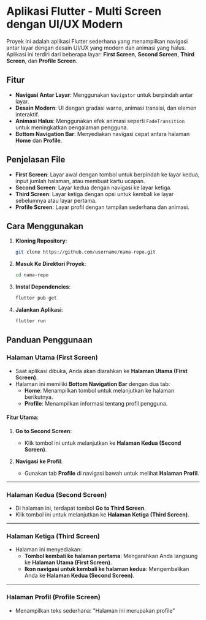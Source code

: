 # Aplikasi Flutter - Multi Screen dengan UI/UX Modern

Proyek ini adalah aplikasi Flutter sederhana yang menampilkan navigasi antar layar dengan desain UI/UX yang modern dan animasi yang halus. Aplikasi ini terdiri dari beberapa layar: **First Screen**, **Second Screen**, **Third Screen**, dan **Profile Screen**.

## Fitur

- **Navigasi Antar Layar**: Menggunakan `Navigator` untuk berpindah antar layar.
- **Desain Modern**: UI dengan gradasi warna, animasi transisi, dan elemen interaktif.
- **Animasi Halus**: Menggunakan efek animasi seperti `FadeTransition` untuk meningkatkan pengalaman pengguna.
- **Bottom Navigation Bar**: Menyediakan navigasi cepat antara halaman **Home** dan **Profile**.

## Penjelasan File
- **First Screen**: Layar awal dengan tombol untuk berpindah ke layar kedua, input jumlah halaman, atau membuat kartu ucapan.
- **Second Screen**: Layar kedua dengan navigasi ke layar ketiga.
- **Third Screen**: Layar ketiga dengan opsi untuk kembali ke layar sebelumnya atau layar pertama.
- **Profile Screen**: Layar profil dengan tampilan sederhana dan animasi.

## Cara Menggunakan

1. **Kloning Repository**:
   ```bash
   git clone https://github.com/username/nama-repo.git

2. **Masuk Ke Direktori Proyek**:
   ```bash
   cd nama-repo

3. **Instal Dependencies**:
   ```bash
   flutter pub get

4. **Jalankan Aplikasi**:
   ```bash
   flutter run

## Panduan Penggunaan

### Halaman Utama (First Screen)
- Saat aplikasi dibuka, Anda akan diarahkan ke **Halaman Utama (First Screen)**.
- Halaman ini memiliki **Bottom Navigation Bar** dengan dua tab:
  - **Home**: Menampilkan tombol untuk melanjutkan ke halaman berikutnya.
  - **Profile**: Menampilkan informasi tentang profil pengguna.

#### Fitur Utama:
1. **Go to Second Screen**:
   - Klik tombol ini untuk melanjutkan ke **Halaman Kedua (Second Screen)**.

2. **Navigasi ke Profil**:
   - Gunakan tab **Profile** di navigasi bawah untuk melihat **Halaman Profil**.

---

### Halaman Kedua (Second Screen)
- Di halaman ini, terdapat tombol **Go to Third Screen**.
- Klik tombol ini untuk melanjutkan ke **Halaman Ketiga (Third Screen)**.

---

### Halaman Ketiga (Third Screen)
- Halaman ini menyediakan:
  - **Tombol kembali ke halaman pertama**: Mengarahkan Anda langsung ke **Halaman Utama (First Screen)**.
  - **Ikon navigasi untuk kembali ke halaman kedua**: Mengembalikan Anda ke **Halaman Kedua (Second Screen)**.

---

### Halaman Profil (Profile Screen)
- Menampilkan teks sederhana: 
"Halaman ini merupakan profile"